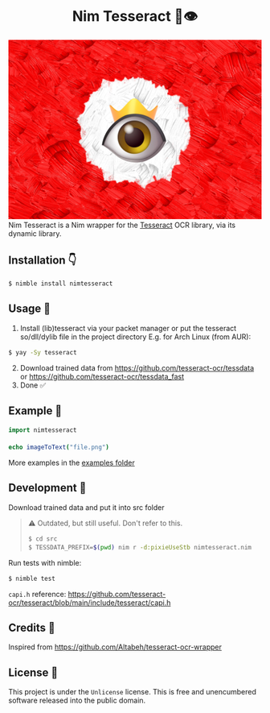 <center><h1>Nim Tesseract 👑👁</h1></center>

![banner](/assets/banner.jpg)
Nim Tesseract is a Nim wrapper for the [Tesseract](https://github.com/tesseract-ocr/tesseract/) OCR library, via its dynamic library.

## Installation 👇
```bash
$ nimble install nimtesseract
```

## Usage 🌷
1. Install (lib)tesseract via your packet manager or put the tesseract so/dll/dylib file in the project directory
E.g. for Arch Linux (from AUR):
```bash
$ yay -Sy tesseract
```
2. Download trained data from https://github.com/tesseract-ocr/tessdata or https://github.com/tesseract-ocr/tessdata_fast
3. Done ✅

## Example 🤔
```nim
import nimtesseract

echo imageToText("file.png")
```
More examples in the [examples folder](/examples)

## Development 🔩
Download trained data and put it into src folder

> ⚠️ Outdated, but still useful. Don't refer to this.
> ```bash
> $ cd src
> $ TESSDATA_PREFIX=$(pwd) nim r -d:pixieUseStb nimtesseract.nim
> ```

Run tests with nimble:
```bash
$ nimble test
```

`capi.h` reference: https://github.com/tesseract-ocr/tesseract/blob/main/include/tesseract/capi.h

## Credits 👻
Inspired from https://github.com/Altabeh/tesseract-ocr-wrapper

## License 📕
This project is under the `Unlicense` license.
This is free and unencumbered software released into the public domain.
